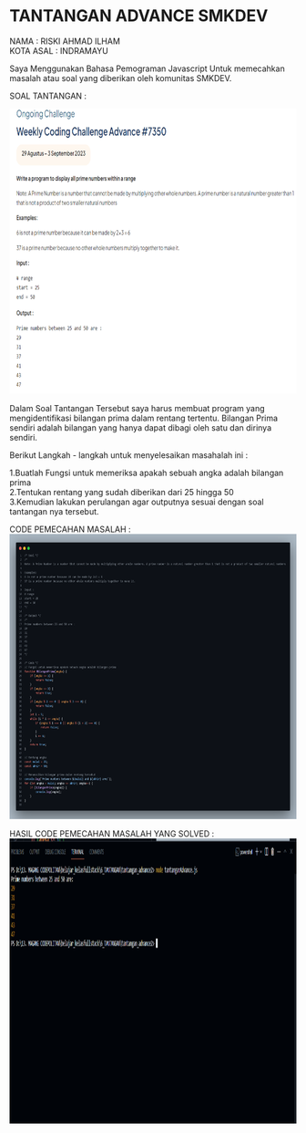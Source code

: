 # TANTANGAN ADVANCE SMKDEV

NAMA : RISKI AHMAD ILHAM<br>
KOTA ASAL : INDRAMAYU

Saya Menggunakan Bahasa Pemograman Javascript Untuk memecahkan masalah atau soal yang diberikan oleh komunitas SMKDEV.

SOAL TANTANGAN :

<img src="https://github.com/riskiai/tantangan_advance_smkDEV2023_29Agus-3September/blob/main/image/soalTantangan.png?raw=true" alt="Tantangan" width="800" height="500">


Dalam Soal Tantangan Tersebut saya harus membuat program yang mengidentifikasi bilangan prima dalam rentang tertentu. Bilangan Prima sendiri adalah bilangan yang hanya dapat dibagi oleh satu dan dirinya sendiri.

Berikut Langkah - langkah untuk menyelesaikan masahalah ini :

1.Buatlah Fungsi untuk memeriksa apakah sebuah angka adalah bilangan prima<br>
2.Tentukan rentang yang sudah diberikan dari 25 hingga 50<br>
3.Kemudian lakukan perulangan agar outputnya sesuai dengan soal tantangan nya tersebut.


CODE PEMECAHAN MASALAH :
<img src="https://github.com/riskiai/tantangan_advance_smkDEV2023_29Agus-3September/blob/main/image/CodeTantangan.png?raw=true" alt="Tantangan" width="800" height="500">

HASIL CODE PEMECAHAN MASALAH YANG SOLVED :
<img src="https://github.com/riskiai/tantangan_advance_smkDEV2023_29Agus-3September/blob/main/image/HasilTantangan.png?raw=true" alt="Tantangan" width="800" height="500">